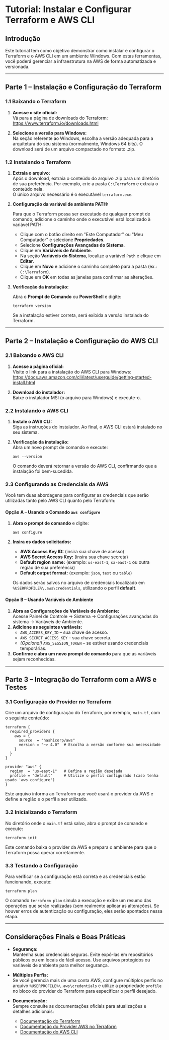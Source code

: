 # Tutorial: Instalar e Configurar Terraform e AWS CLI

## Introdução

Este tutorial tem como objetivo demonstrar como instalar e configurar o Terraform e o AWS CLI em um ambiente Windows. Com estas ferramentas, você poderá gerenciar a infraestrutura na AWS de forma automatizada e versionada.

---

## Parte 1 – Instalação e Configuração do Terraform

### 1.1 Baixando o Terraform

1. **Acesse o site oficial:**  
   Vá para a página de downloads do Terraform:  
   https://www.terraform.io/downloads.html

2. **Selecione a versão para Windows:**  
   Na seção referente ao Windows, escolha a versão adequada para a arquitetura do seu sistema (normalmente, Windows 64 bits). O download será de um arquivo compactado no formato .zip.

### 1.2 Instalando o Terraform

1. **Extraia o arquivo:**  
   Após o download, extraia o conteúdo do arquivo .zip para um diretório de sua preferência. Por exemplo, crie a pasta `C:\Terraform` e extraia o conteúdo nela.  
   O único arquivo necessário é o executável `terraform.exe`.

2. **Configuração da variável de ambiente PATH:**

   Para que o Terraform possa ser executado de qualquer prompt de comando, adicione o caminho onde o executável está localizado à variável PATH:
   - Clique com o botão direito em "Este Computador" ou "Meu Computador" e selecione **Propriedades**.
   - Selecione **Configurações Avançadas do Sistema**.
   - Clique em **Variáveis de Ambiente**.
   - Na seção **Variáveis do Sistema**, localize a variável `Path` e clique em **Editar**.
   - Clique em **Novo** e adicione o caminho completo para a pasta (ex.: `C:\Terraform`).
   - Clique em **OK** em todas as janelas para confirmar as alterações.

3. **Verificação da instalação:**

   Abra o **Prompt de Comando** ou **PowerShell** e digite:
   ```
   terraform version
   ```
   Se a instalação estiver correta, será exibida a versão instalada do Terraform.

---

## Parte 2 – Instalação e Configuração do AWS CLI

### 2.1 Baixando o AWS CLI

1. **Acesse a página oficial:**  
   Visite o link para a instalação do AWS CLI para Windows:  
   https://docs.aws.amazon.com/cli/latest/userguide/getting-started-install.html

2. **Download do instalador:**  
   Baixe o instalador MSI (o arquivo para Windows) e execute-o.

### 2.2 Instalando o AWS CLI

1. **Instale o AWS CLI:**  
   Siga as instruções do instalador. Ao final, o AWS CLI estará instalado no seu sistema.

2. **Verificação da instalação:**  
   Abra um novo prompt de comando e execute:
   ```
   aws --version
   ```
   O comando deverá retornar a versão do AWS CLI, confirmando que a instalação foi bem-sucedida.

### 2.3 Configurando as Credenciais da AWS

Você tem duas abordagens para configurar as credenciais que serão utilizadas tanto pelo AWS CLI quanto pelo Terraform:

#### Opção A – Usando o Comando `aws configure`

1. **Abra o prompt de comando** e digite:
   ```
   aws configure
   ```
2. **Insira os dados solicitados:**
   - **AWS Access Key ID:** (insira sua chave de acesso)
   - **AWS Secret Access Key:** (insira sua chave secreta)
   - **Default region name:** (exemplo: `us-east-1`, `sa-east-1` ou outra região de sua preferência)
   - **Default output format:** (exemplo: `json`, `text` ou `table`)

   Os dados serão salvos no arquivo de credenciais localizado em `%USERPROFILE%\.aws\credentials`, utilizando o perfil **default**.

#### Opção B – Usando Variáveis de Ambiente

1. **Abra as Configurações de Variáveis de Ambiente:**  
   Acesse Painel de Controle → Sistema → Configurações avançadas do sistema → Variáveis de Ambiente.
2. **Adicione as seguintes variáveis:**
   - `AWS_ACCESS_KEY_ID` – sua chave de acesso.
   - `AWS_SECRET_ACCESS_KEY` – sua chave secreta.
   - *(Opcional)* `AWS_SESSION_TOKEN` – se estiver usando credenciais temporárias.
3. **Confirme e abra um novo prompt de comando** para que as variáveis sejam reconhecidas.

---

## Parte 3 – Integração do Terraform com a AWS e Testes

### 3.1 Configuração do Provider no Terraform

Crie um arquivo de configuração do Terraform, por exemplo, `main.tf`, com o seguinte conteúdo:

```hcl
terraform {
  required_providers {
    aws = {
      source  = "hashicorp/aws"
      version = "~> 4.0"  # Escolha a versão conforme sua necessidade
    }
  }
}

provider "aws" {
  region  = "us-east-1"   # Defina a região desejada
  profile = "default"     # Utilize o perfil configurado (caso tenha usado 'aws configure')
}
```

Este arquivo informa ao Terraform que você usará o provider da AWS e define a região e o perfil a ser utilizado.

### 3.2 Inicializando o Terraform

No diretório onde o `main.tf` está salvo, abra o prompt de comando e execute:
```
terraform init
```
Este comando baixa o provider da AWS e prepara o ambiente para que o Terraform possa operar corretamente.

### 3.3 Testando a Configuração

Para verificar se a configuração está correta e as credenciais estão funcionando, execute:
```
terraform plan
```
O comando `terraform plan` simula a execução e exibe um resumo das operações que serão realizadas (sem realmente aplicar as alterações). Se houver erros de autenticação ou configuração, eles serão apontados nessa etapa.

---

## Considerações Finais e Boas Práticas

- **Segurança:**  
  Mantenha suas credenciais seguras. Evite expô-las em repositórios públicos ou em locais de fácil acesso. Use arquivos protegidos ou variáveis de ambiente para melhor segurança.

- **Múltiplos Perfis:**  
  Se você gerencia mais de uma conta AWS, configure múltiplos perfis no arquivo `%USERPROFILE%\.aws\credentials` e utilize a propriedade `profile` no bloco do provider do Terraform para especificar o perfil desejado.

- **Documentação:**  
  Sempre consulte as documentações oficiais para atualizações e detalhes adicionais:
  - [Documentação do Terraform](https://www.terraform.io/docs)
  - [Documentação do Provider AWS no Terraform](https://registry.terraform.io/providers/hashicorp/aws/latest/docs#authentication)
  - [Documentação do AWS CLI](https://docs.aws.amazon.com/cli/latest/userguide/getting-started-install.html)
